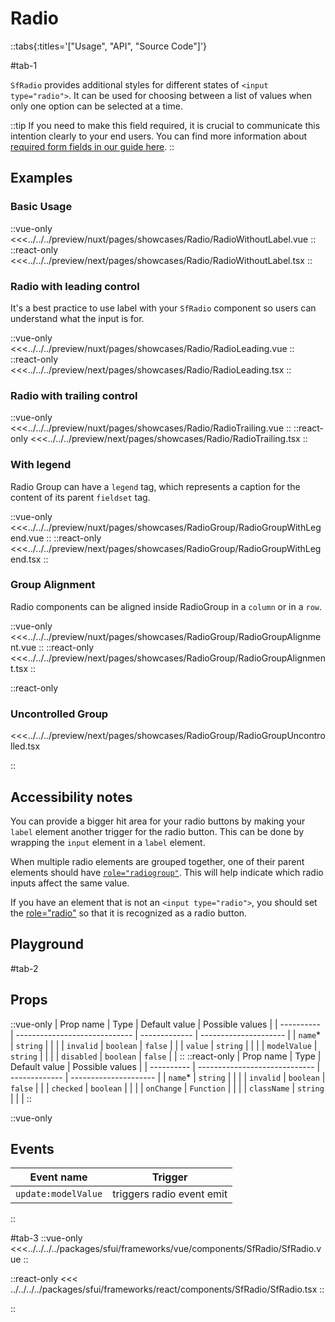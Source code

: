 # Radio

::tabs{:titles='["Usage", "API", "Source Code"]'}

#tab-1

`SfRadio` provides additional styles for different states of `<input type="radio">`. It can be used for choosing between a list of values when only one option can be selected at a time.

::tip
If you need to make this field required, it is crucial to communicate this intention clearly to your end users. You can find more information about [required form fields in our guide here](../blocks/FormFields.html).
::

## Examples

### Basic Usage

<Showcase showcase-name="Radio/RadioWithoutLabel">

::vue-only
<<<../../../preview/nuxt/pages/showcases/Radio/RadioWithoutLabel.vue
::
::react-only
<<<../../../preview/next/pages/showcases/Radio/RadioWithoutLabel.tsx
::
</Showcase>

### Radio with leading control

It's a best practice to use label with your `SfRadio` component so users can understand what the input is for.

<Showcase showcase-name="Radio/RadioLeading">

::vue-only
<<<../../../preview/nuxt/pages/showcases/Radio/RadioLeading.vue
::
::react-only
<<<../../../preview/next/pages/showcases/Radio/RadioLeading.tsx
::
</Showcase>

### Radio with trailing control

<Showcase showcase-name="Radio/RadioTrailing">

::vue-only
<<<../../../preview/nuxt/pages/showcases/Radio/RadioTrailing.vue
::
::react-only
<<<../../../preview/next/pages/showcases/Radio/RadioTrailing.tsx
::
</Showcase>

### With legend

Radio Group can have a `legend` tag, which represents a caption for the content of its parent `fieldset` tag.

<Showcase showcase-name="RadioGroup/RadioGroupWithLegend">

::vue-only
<<<../../../preview/nuxt/pages/showcases/RadioGroup/RadioGroupWithLegend.vue
::
::react-only
<<<../../../preview/next/pages/showcases/RadioGroup/RadioGroupWithLegend.tsx
::

</Showcase>

### Group Alignment

Radio components can be aligned inside RadioGroup in a `column` or in a `row`.

<Showcase showcase-name="RadioGroup/RadioGroupAlignment" >

::vue-only
<<<../../../preview/nuxt/pages/showcases/RadioGroup/RadioGroupAlignment.vue
::
::react-only
<<<../../../preview/next/pages/showcases/RadioGroup/RadioGroupAlignment.tsx
::

</Showcase>

::react-only

### Uncontrolled Group

<Showcase showcase-name="RadioGroup/RadioGroupUncontrolled" >

<<<../../../preview/next/pages/showcases/RadioGroup/RadioGroupUncontrolled.tsx

</Showcase>

::

## Accessibility notes

You can provide a bigger hit area for your radio buttons by making your `label` element another trigger for the radio button. This can be done by wrapping the `input` element in a `label` element.

When multiple radio elements are grouped together, one of their parent elements should have [`role="radiogroup"`](https://developer.mozilla.org/en-US/docs/Web/Accessibility/ARIA/Roles/radiogroup_role). This will help indicate which radio inputs affect the same value.

If you have an element that is not an `<input type="radio">`, you should set the [role="radio"](https://developer.mozilla.org/en-US/docs/Web/Accessibility/ARIA/Roles/radio_role) so that it is recognized as a radio button.

## Playground

<Generate />

#tab-2

## Props

::vue-only
| Prop name | Type | Default value | Possible values |
| ---------- | ----------------------------- | ------------- | --------------------- |
| `name`\* | `string` | | |
| `invalid` | `boolean` | `false` | |
| `value` | `string` | | |
| `modelValue` | `string` | | |
| `disabled` | `boolean` | `false` | |
::
::react-only
| Prop name | Type | Default value | Possible values |
| ---------- | ----------------------------- | ------------- | --------------------- |
| `name`\* | `string` | | |
| `invalid` | `boolean` | `false` | |
| `checked` | `boolean` | | |
| `onChange` | `Function` | | |
| `className` | `string` | | |
::

::vue-only

## Events

| Event name          | Trigger                   |
| ------------------- | ------------------------- |
| `update:modelValue` | triggers radio event emit |

::

#tab-3
::vue-only
<<<../../../../packages/sfui/frameworks/vue/components/SfRadio/SfRadio.vue
::

::react-only
<<< ../../../../packages/sfui/frameworks/react/components/SfRadio/SfRadio.tsx
::

::
